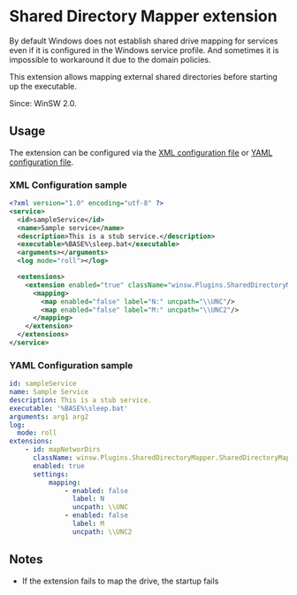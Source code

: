 # Shared Directory Mapper extension

By default Windows does not establish shared drive mapping for services even if it is configured in the Windows service profile.
And sometimes it is impossible to workaround it due to the domain policies.

This extension allows mapping external shared directories before starting up the executable.

Since: WinSW 2.0.

## Usage

The extension can be configured via the [XML configuration file](../xmlConfigFile.md) or [YAML configuration file](../YamlConfigFile.md).

### XML Configuration sample

```xml
<?xml version="1.0" encoding="utf-8" ?>
<service>
  <id>sampleService</id>
  <name>Sample service</name>
  <description>This is a stub service.</description>
  <executable>%BASE%\sleep.bat</executable>
  <arguments></arguments>
  <log mode="roll"></log>

  <extensions>
    <extension enabled="true" className="winsw.Plugins.SharedDirectoryMapper.SharedDirectoryMapper" id="mapNetworDirs">
      <mapping>
        <map enabled="false" label="N:" uncpath="\\UNC"/>
        <map enabled="false" label="M:" uncpath="\\UNC2"/>
      </mapping>
    </extension>
  </extensions>
</service>
```

### YAML Configuration sample

```yaml
id: sampleService
name: Sample Service
description: This is a stub service.
executable: '%BASE%\sleep.bat'
arguments: arg1 arg2
log:
  mode: roll
extensions:
    - id: mapNetworDirs
      className: winsw.Plugins.SharedDirectoryMapper.SharedDirectoryMapper
      enabled: true
      settings:
          mapping:
              - enabled: false
                label: N
                uncpath: \\UNC
              - enabled: false
                label: M
                uncpath: \\UNC2
```

## Notes

* If the extension fails to map the drive, the startup fails
